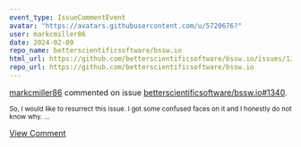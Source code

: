 ```yaml
---
event_type: IssueCommentEvent
avatar: "https://avatars.githubusercontent.com/u/5720676?"
user: markcmiller86
date: 2024-02-09
repo_name: betterscientificsoftware/bssw.io
html_url: https://github.com/betterscientificsoftware/bssw.io/issues/1340
repo_url: https://github.com/betterscientificsoftware/bssw.io
---
```


<a href='https://github.com/markcmiller86' target='_blank'>markcmiller86</a> commented on issue <a href='https://github.com/betterscientificsoftware/bssw.io/issues/1340' target='_blank'>betterscientificsoftware/bssw.io#1340</a>.

<small>So, I would like to resurrect this issue. I got some confused faces on it and I honestly do not know why....</small>

<a href='https://github.com/betterscientificsoftware/bssw.io/issues/1340' target='_blank'>View Comment</a>